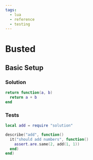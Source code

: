```yaml
---
tags:
  - lua
  - reference
  - testing
---
```


# Busted

## Basic Setup

### Solution

```lua
return function(a, b)
  return a + b
end
```

### Tests

```lua
local add = require "solution"

describe("add", function()
  it("should add numbers", function()
    assert.are.same(2, add(1, 1))
  end)
end)
```

<!--
TODO: Finish this reference
TODO: Add tutorial and link to it
TODO: Add any recipes and link to them
-->
